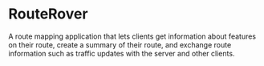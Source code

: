 # RouteRover
A route mapping application that lets clients get information about features on their route, create a summary of their route, and exchange route information such as traffic updates with the server and other clients.
